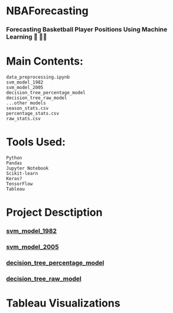 # NBAForecasting
### Forecasting Basketball Player Positions Using Machine Learning 🏀 🧑‍💻


# Main Contents:
    data_preprocessing.ipynb
    svm_model_1982
    svm_model_2005
    decision_tree_percentage_model
    decision_tree_raw_model
    ...other models
    season_stats.csv
    percentage_stats.csv
    raw_stats.csv

# Tools Used:
    Python
    Pandas
    Jupyter Notebook
    Scikit-learn
    Keras?
    TensorFlow
    Tableau

# Project Desctiption

### [svm_model_1982]()
### [svm_model_2005]()

### [decision_tree_percentage_model]()

### [decision_tree_raw_model]()

# Tableau Visualizations
    

